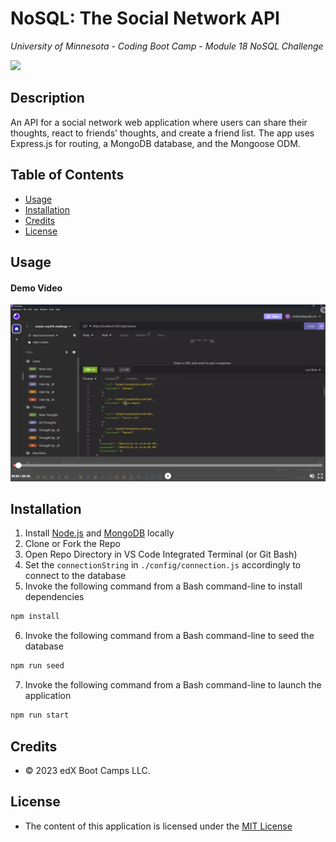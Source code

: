 # NoSQL: The Social Network API
*University of Minnesota - Coding Boot Camp - Module 18 NoSQL Challenge*

[![](https://img.shields.io/badge/License-MIT_License-blue)](https://choosealicense.com/licenses/mit/)

## Description

An API for a social network web application where users can share their thoughts, react to friends’ thoughts, and create a friend list. The app uses Express.js for routing, a MongoDB database, and the Mongoose ODM.

## Table of Contents
- [Usage](#usage)
- [Installation](#installation)
- [Credits](#credits)
- [License](#license)

## Usage

#### Demo Video

[![A video thumbnail shows the api application in the insonmia applicaiton window.](/_challenge_info/Assets/demo-video-thumbnail.png)](https://www.youtube.com/watch?v=mYROI-arFiY)

## Installation 

1. Install [Node.js](https://nodejs.org/) and [MongoDB](https://www.mongodb.com/) locally
2. Clone or Fork the Repo
3. Open Repo Directory in VS Code Integrated Terminal (or Git Bash)
4. Set the `connectionString` in `./config/connection.js` accordingly to connect to the database
5. Invoke the following command from a Bash command-line to install dependencies
```bash
npm install
```
6. Invoke the following command from a Bash command-line to seed the database
```bash
npm run seed
```
7. Invoke the following command from a Bash command-line to launch the application
```bash
npm run start
```


## Credits
- © 2023 edX Boot Camps LLC.


## License

- The content of this application is licensed under the [MIT License](https://choosealicense.com/licenses/mit/)
